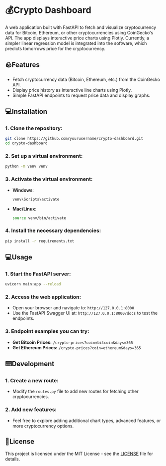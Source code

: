 # 💰Crypto Dashboard 

A web application built with FastAPI to fetch and visualize cryptocurrency data for Bitcoin, Ethereum, or other cryptocurrencies using CoinGecko's API. The app displays interactive price charts using Plotly. Currently, a simpler linear regression model is integrated into the software, which predicts tomorrows price for the cryptocurrency.

## 🪨Features 

- Fetch cryptocurrency data (Bitcoin, Ethereum, etc.) from the CoinGecko API.
- Display price history as interactive line charts using Plotly.
- Simple FastAPI endpoints to request price data and display graphs.

## 💻Installation 

### 1. Clone the repository:

```bash
git clone https://github.com/yourusername/crypto-dashboard.git
cd crypto-dashboard
```

### 2. Set up a virtual environment:

```bash
python -m venv venv
```

### 3. Activate the virtual environment:

- **Windows**:
  ```bash
  venv\Scripts\activate
  ```
- **Mac/Linux**:
  ```bash
  source venv/bin/activate
  ```

### 4. Install the necessary dependencies:

```bash
pip install -r requirements.txt
```

## 💻Usage 

### 1. Start the FastAPI server:

```bash
uvicorn main:app --reload
```

### 2. Access the web application:

- Open your browser and navigate to: `http://127.0.0.1:8000`
- Use the FastAPI Swagger UI at: `http://127.0.0.1:8000/docs` to test the endpoints.

### 3. Endpoint examples you can try:

- **Get Bitcoin Prices:** `/crypto-prices?coin=bitcoin&days=365`
- **Get Ethereum Prices:** `/crypto-prices?coin=ethereum&days=365`

## ⌨️Development 

### 1. Create a new route:

- Modify the `routes.py` file to add new routes for fetching other cryptocurrencies.

### 2. Add new features:

- Feel free to explore adding additional chart types, advanced features, or more cryptocurrency options.

## 🪪License 

This project is licensed under the MIT License - see the [LICENSE](LICENSE) file for details.
